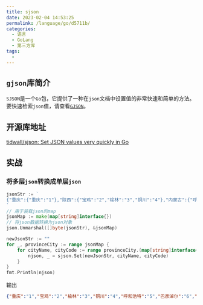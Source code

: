 ```yaml
---
title: sjson
date: 2023-02-04 14:53:25
permalink: /language/go/d5711b/
categories:
  - 语言
  - GoLang
  - 第三方库
tags:
  - 
---
```


## `gjson`库简介

`SJSON`是一个`Go`包，它提供了一种在`json`文档中设置值的非常快速和简单的方法。要快速检索`json`值，请查看[`GJSON`](/language/go/d3c5fd/)。

<!-- more -->

<InArticleAdsense
    data-ad-client="ca-pub-1725717718088510"
    data-ad-slot="7426219401">
</InArticleAdsense>

## 开源库地址

[tidwall/sjson: Set JSON values very quickly in Go](https://github.com/tidwall/sjson)

## 实战

### 将多层`json`转换成单层`json`

``` go
jsonStr := `
{"重庆":{"重庆":"1"},"陕西":{"宝鸡":"2","榆林":"3","铜川":"4"},"内蒙古":{"呼和浩特":"5","巴彦淖尔":"6"},"安徽":{"宿州":"7","芜湖":"8"}}
`
// 用于装载json的map
jsonMap := make(map[string]interface{})
// 将json数据转换为json对象
json.Unmarshal([]byte(jsonStr), &jsonMap)

newJsonStr := ""
for _, provinceCity := range jsonMap {
	for cityName, cityCode := range provinceCity.(map[string]interface{}) {
		njson, _ = sjson.Set(newJsonStr, cityName, cityCode)
	}
}
fmt.Println(njson)
```

输出

``` json
{"重庆":"1","宝鸡":"2","榆林":"3","铜川":"4","呼和浩特":"5","巴彦淖尔":"6","宿州":"7","芜湖":"8"}
```
